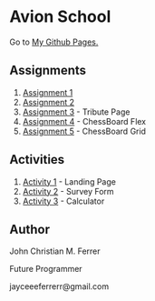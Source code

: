 # Avion School
<p>Go to <a href="https://buuloooy0318.github.io/batch5-activities/">My Github Pages.</a></p>

## Assignments

<ol>
  <li><a href="https://buuloooy0318.github.io/batch5-activities/HTML_CSS/Assignment-1/index.html">Assignment 1</a></li>
  <li><a href="https://buuloooy0318.github.io/batch5-activities/HTML_CSS/Assignment-2/index.html">Assignment 2</a></li>
  <li><a href="https://buuloooy0318.github.io/batch5-activities/HTML_CSS/Assignment-3%20TributePage/index.html">Assignment 3</a> - Tribute Page</li>
  <li><a href="https://buuloooy0318.github.io/batch5-activities/HTML_CSS/Assignment-4%20ChessBoardFlex/chess.html">Assignment 4</a> - ChessBoard Flex</li>
  <li><a href="https://buuloooy0318.github.io/batch5-activities/HTML_CSS/Assignment-5-ChessBoardGrid/chessgrid.html">Assignment 5</a> - ChessBoard Grid</li>
</ol>

## Activities

<ol>
  <li><a href="https://buuloooy0318.github.io/batch5-activities/HTML_CSS_ACTIVITIES/Activity-2%20Survey%20Form/Activity-1%20Landing%20Page/landpage.html">Activity 1</a> - Landing Page</li>
  <li><a href="https://buuloooy0318.github.io/batch5-activities/HTML_CSS_ACTIVITIES/Activity-2%20Survey%20Form/surveyform.html">Activity 2</a> - Survey Form</li>
  <li><a href="https://buuloooy0318.github.io/batch5-activities/HTML_CSS_ACTIVITIES/Activity-2%20Survey%20Form/Activity-3%20Calculator/calculator.html">Activity 3</a> - Calculator</li>
</ol>

## Author
<p>John Christian M. Ferrer</p>
<p>Future Programmer</p>
<p>jayceeeferrerr@gmail.com</p>
